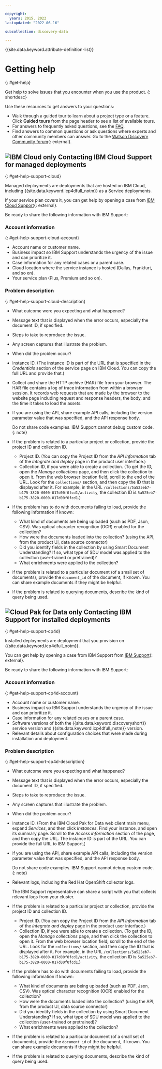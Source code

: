 ```yaml
---

copyright:
  years: 2015, 2022
lastupdated: "2022-06-16"

subcollection: discovery-data

---
```


{{site.data.keyword.attribute-definition-list}}

# Getting help
{: #get-help}

Get help to solve issues that you encounter when you use the product.
{: shortdesc}

Use these resources to get answers to your questions:

-   Walk through a guided tour to learn about a project type or a feature. Click **Guided tours** from the page header to see a list of available tours.
-   For answers to frequently asked questions, see the [FAQ](/docs/discovery-data?topic=discovery-data-faqs).
-   Find answers to common questions or ask questions where experts and other community members can answer. Go to the [Watson Discovery Community forum](https://community.ibm.com/community/user/watsonai/communities/community-home?CommunityKey=80650291-2ff4-4a43-9ff8-5188fdb9552f){: external}.

## ![IBM Cloud only](images/ibm-cloud.png)  Contacting IBM Cloud Support for managed deployments
{: #get-help-support-cloud}

Managed deployments are deployments that are hosted on IBM Cloud, including {{site.data.keyword.icp4dfull_notm}} as a Service deployments.

If your service plan covers it, you can get help by opening a case from [IBM Cloud Support](https://cloud.ibm.com/unifiedsupport/supportcenter){: external}.

Be ready to share the following information with IBM Support:

### Account information
{: #get-help-support-cloud-account}

-   Account name or customer name.
-   Business impact so IBM Support understands the urgency of the issue and can prioritize it.
-   Case information for any related cases or a parent case.
-   Cloud location where the service instance is hosted (Dallas, Frankfurt, and so on).
-   Your service plan (Plus, Premium and so on).

### Problem description
{: #get-help-support-cloud-description}

-   What outcome were you expecting and what happened?
-   Message text that is displayed when the error occurs, especially the document ID, if specified.
-   Steps to take to reproduce the issue.
-   Any screen captures that illustrate the problem.
-   When did the problem occur?
-   Instance ID. (The instance ID is part of the URL that is specified in the *Credentials* section of the service page on IBM Cloud. You can copy the full URL and provide that.)
-   Collect and share the HTTP archive (HAR) file from your browser. The HAR file contains a log of trace information from within a browser session. It records web requests that are made by the browser to the website page including request and response headers, the body, and the time it takes to load the assets.
-   If you are using the API, share example API calls, including the version parameter value that was specified, and the API response body. 

    Do not share code examples. IBM Support cannot debug custom code.
    {: note}

-   If the problem is related to a particular project or collection, provide the project ID and collection ID.

    -   Project ID. (You can copy the Project ID from the *API Information* tab of the *Integrate and deploy* page in the product user interface.)
    -   Collection ID, if you were able to create a collection. (To get the ID, open the *Manage collections* page, and then click the collection to open it. From the web browser location field, scroll to the end of the URL. Look for the `collections/` section, and then copy the ID that is displayed after it. For example, in the URL `/collections/5a525eb7-b175-3820-0000-017d00f0fcd1/activity`, the collection ID is `5a525eb7-b175-3820-0000-017d00f0fcd1`.)

-   If the problem has to do with documents failing to load, provide the following information if known:

    -   What kind of documents are being uploaded (such as PDF, Json, CSV). Was optical character recognition (OCR) enabled for the collection?
    -   How were the documents loaded into the collection? (using the API, from the product UI, data source connector)
    -   Did you identify fields in the collection by using Smart Document Understanding? If so, what type of SDU model was applied to the collection (user-trained or pretrained)?
    -   What enrichments were applied to the collection?

-   If the problem is related to a particular document (of a small set of documents), provide the `document_id` of the document, if known. You can share example documents if they might be helpful.

-   If the problem is related to querying documents, describe the kind of query being used.

## ![Cloud Pak for Data only](images/desktop.png)  Contacting IBM Support for installed deployments 
{: #get-help-support-cp4d}

Installed deployments are deployment that you provision on {{site.data.keyword.icp4dfull_notm}}.

You can get help by opening a case from IBM Support from [IBM Support](https://www.ibm.com/mysupport/s/topic/0TO50000000IYkUGAW/cloud-pak-for-data){: external}.

Be ready to share the following information with IBM Support:

### Account information
{: #get-help-support-cp4d-account}

-   Account name or customer name.
-   Business impact so IBM Support understands the urgency of the issue and can prioritize it.
-   Case information for any related cases or a parent case.
-   Software versions of both the {{site.data.keyword.discoveryshort}} service version and {{site.data.keyword.icp4dfull_notm}} version.
-   Relevant details about configuration choices that were made during installation and deployment.

### Problem description
{: #get-help-support-cp4d-description}

-   What outcome were you expecting and what happened?
-   Message text that is displayed when the error occurs, especially the document ID, if specified.
-   Steps to take to reproduce the issue.
-   Any screen captures that illustrate the problem.
-   When did the problem occur?
-   Instance ID. (From the IBM Cloud Pak for Data web client main menu, expand *Services*, and then click *Instances*. Find your instance, and open its summary page. Scroll to the *Access information* section of the page, and then copy the URL. The instance ID is part of the URL. You can provide the full URL to IBM Support.)
-   If you are using the API, share example API calls, including the version parameter value that was specified, and the API response body. 

    Do not share code examples. IBM Support cannot debug custom code.
    {: note}
-   Relevant logs, including the Red Hat OpenShift collector logs.

    The IBM Support representative can share a script with you that collects relevant logs from your cluster.

-   If the problem is related to a particular project or collection, provide the project ID and collection ID.

    -   Project ID. (You can copy the Project ID from the *API Information* tab of the *Integrate and deploy* page in the product user interface.)
    -   Collection ID, if you were able to create a collection. (To get the ID, open the *Manage collections* page, and then click the collection to open it. From the web browser location field, scroll to the end of the URL. Look for the `collections/` section, and then copy the ID that is displayed after it. For example, in the URL `/collections/5a525eb7-b175-3820-0000-017d00f0fcd1/activity`, the collection ID is `5a525eb7-b175-3820-0000-017d00f0fcd1`.)

-   If the problem has to do with documents failing to load, provide the following information if known:

    -   What kind of documents are being uploaded (such as PDF, Json, CSV). Was optical character recognition (OCR) enabled for the collection?
    -   How were the documents loaded into the collection? (using the API, from the product UI, data source connector)
    -   Did you identify fields in the collection by using Smart Document Understanding? If so, what type of SDU model was applied to the collection (user-trained or pretrained)?
    -   What enrichments were applied to the collection?

-   If the problem is related to a particular document (of a small set of documents), provide the `document_id` of the document, if known. You can share example documents if they might be helpful.

-   If the problem is related to querying documents, describe the kind of query being used.

